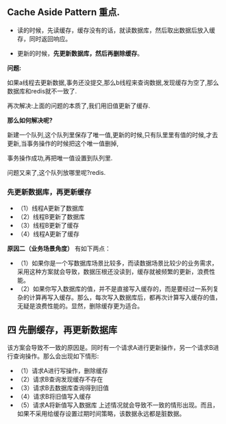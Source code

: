 ## Cache Aside Pattern 重点.

- 读的时候，先读缓存，缓存没有的话，就读数据库，然后取出数据后放入缓存，同时返回响应。

- 更新的时候，**先更新数据库，然后再删除缓存**。

**问题:**

如果a线程去更新数据,事务还没提交,那么b线程来查询数据,发现缓存为空了,那么数据库和redis就不一致了.

再次解决:上面的问题的本质了,我们用旧值更新了缓存.

**那么如何解决呢?**

新建一个队列,这个队列里保存了唯一值,更新的时候,只有队里里有值的时候,才去更新,当事务操作的时候把这个唯一值删掉,

事务操作成功,再把唯一值设置到队列里.

问题又来了,这个队列放哪里呢?redis.



### 先更新数据库，再更新缓存

- （1）线程A更新了数据库
- （2）线程B更新了数据库
- （3）线程B更新了缓存
- （4）线程A更新了缓存

**原因二（业务场景角度）** 有如下两点：

- （1）如果你是一个写数据库场景比较多，而读数据场景比较少的业务需求，采用这种方案就会导致，数据压根还没读到，缓存就被频繁的更新，浪费性能。
- （2）如果你写入数据库的值，并不是直接写入缓存的，而是要经过一系列复杂的计算再写入缓存。那么，每次写入数据库后，都再次计算写入缓存的值，无疑是浪费性能的。显然，删除缓存更为适合。

## 四 先删缓存，再更新数据库

该方案会导致不一致的原因是。同时有一个请求A进行更新操作，另一个请求B进行查询操作。那么会出现如下情形:

- （1）请求A进行写操作，删除缓存
- （2）请求B查询发现缓存不存在
- （3）请求B去数据库查询得到旧值
- （4）请求B将旧值写入缓存
- （5）请求A将新值写入数据库 上述情况就会导致不一致的情形出现。而且，如果不采用给缓存设置过期时间策略，该数据永远都是脏数据。